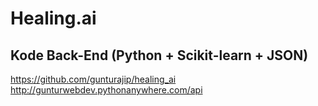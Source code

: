 # Healing.ai

## Kode Back-End (Python + Scikit-learn + JSON)
https://github.com/gunturajip/healing_ai
http://gunturwebdev.pythonanywhere.com/api
